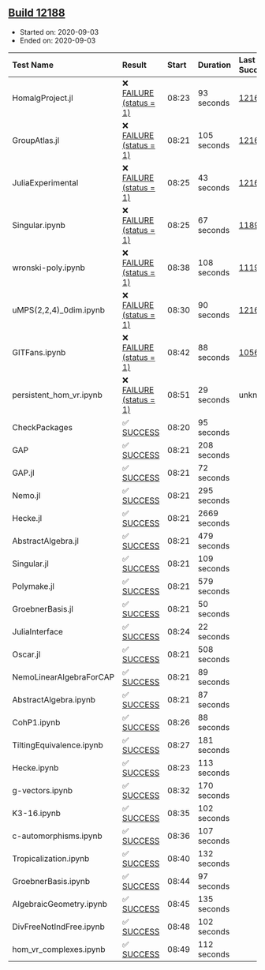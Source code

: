 ## [Build 12188](https://oscarci.mathematik.uni-kl.de/job/oscar/12188/)

* Started on: 2020-09-03
* Ended on: 2020-09-03

| Test Name    | Result | Start | Duration | Last Success | First Failure |
|:-------------|:-------|:------|:---------|:-------------|:--------------|
| HomalgProject.jl | ❌ [FAILURE (status = 1)](https://oscarci.mathematik.uni-kl.de/job/oscar/12188/artifact/logs/build-12188/HomalgProject.jl.log) | 08:23 | 93 seconds | [12167](https://oscarci.mathematik.uni-kl.de/job/oscar/12167/) | [12168](https://oscarci.mathematik.uni-kl.de/job/oscar/12168/) |
| GroupAtlas.jl | ❌ [FAILURE (status = 1)](https://oscarci.mathematik.uni-kl.de/job/oscar/12188/artifact/logs/build-12188/GroupAtlas.jl.log) | 08:21 | 105 seconds | [12167](https://oscarci.mathematik.uni-kl.de/job/oscar/12167/) | [12168](https://oscarci.mathematik.uni-kl.de/job/oscar/12168/) |
| JuliaExperimental | ❌ [FAILURE (status = 1)](https://oscarci.mathematik.uni-kl.de/job/oscar/12188/artifact/logs/build-12188/JuliaExperimental.log) | 08:25 | 43 seconds | [12167](https://oscarci.mathematik.uni-kl.de/job/oscar/12167/) | [12168](https://oscarci.mathematik.uni-kl.de/job/oscar/12168/) |
| Singular.ipynb | ❌ [FAILURE (status = 1)](https://oscarci.mathematik.uni-kl.de/job/oscar/12188/artifact/logs/build-12188/Singular.ipynb.log) | 08:25 | 67 seconds | [11893](https://oscarci.mathematik.uni-kl.de/job/oscar/11893/) | [11894](https://oscarci.mathematik.uni-kl.de/job/oscar/11894/) |
| wronski-poly.ipynb | ❌ [FAILURE (status = 1)](https://oscarci.mathematik.uni-kl.de/job/oscar/12188/artifact/logs/build-12188/wronski-poly.ipynb.log) | 08:38 | 108 seconds | [11192](https://oscarci.mathematik.uni-kl.de/job/oscar/11192/) | [11193](https://oscarci.mathematik.uni-kl.de/job/oscar/11193/) |
| uMPS(2,2,4)_0dim.ipynb | ❌ [FAILURE (status = 1)](https://oscarci.mathematik.uni-kl.de/job/oscar/12188/artifact/logs/build-12188/uMPS-2-2-4-_0dim.ipynb.log) | 08:30 | 90 seconds | [12167](https://oscarci.mathematik.uni-kl.de/job/oscar/12167/) | [12168](https://oscarci.mathematik.uni-kl.de/job/oscar/12168/) |
| GITFans.ipynb | ❌ [FAILURE (status = 1)](https://oscarci.mathematik.uni-kl.de/job/oscar/12188/artifact/logs/build-12188/GITFans.ipynb.log) | 08:42 | 88 seconds | [10566](https://oscarci.mathematik.uni-kl.de/job/oscar/10566/) | [10567](https://oscarci.mathematik.uni-kl.de/job/oscar/10567/) |
| persistent_hom_vr.ipynb | ❌ [FAILURE (status = 1)](https://oscarci.mathematik.uni-kl.de/job/oscar/12188/artifact/logs/build-12188/persistent_hom_vr.ipynb.log) | 08:51 | 29 seconds | unknown | unknown |
| CheckPackages | ✅ [SUCCESS](https://oscarci.mathematik.uni-kl.de/job/oscar/12188/artifact/logs/build-12188/CheckPackages.log) | 08:20 | 95 seconds |  |  |
| GAP | ✅ [SUCCESS](https://oscarci.mathematik.uni-kl.de/job/oscar/12188/artifact/logs/build-12188/GAP.log) | 08:21 | 208 seconds |  |  |
| GAP.jl | ✅ [SUCCESS](https://oscarci.mathematik.uni-kl.de/job/oscar/12188/artifact/logs/build-12188/GAP.jl.log) | 08:21 | 72 seconds |  |  |
| Nemo.jl | ✅ [SUCCESS](https://oscarci.mathematik.uni-kl.de/job/oscar/12188/artifact/logs/build-12188/Nemo.jl.log) | 08:21 | 295 seconds |  |  |
| Hecke.jl | ✅ [SUCCESS](https://oscarci.mathematik.uni-kl.de/job/oscar/12188/artifact/logs/build-12188/Hecke.jl.log) | 08:21 | 2669 seconds |  |  |
| AbstractAlgebra.jl | ✅ [SUCCESS](https://oscarci.mathematik.uni-kl.de/job/oscar/12188/artifact/logs/build-12188/AbstractAlgebra.jl.log) | 08:21 | 479 seconds |  |  |
| Singular.jl | ✅ [SUCCESS](https://oscarci.mathematik.uni-kl.de/job/oscar/12188/artifact/logs/build-12188/Singular.jl.log) | 08:21 | 109 seconds |  |  |
| Polymake.jl | ✅ [SUCCESS](https://oscarci.mathematik.uni-kl.de/job/oscar/12188/artifact/logs/build-12188/Polymake.jl.log) | 08:21 | 579 seconds |  |  |
| GroebnerBasis.jl | ✅ [SUCCESS](https://oscarci.mathematik.uni-kl.de/job/oscar/12188/artifact/logs/build-12188/GroebnerBasis.jl.log) | 08:21 | 50 seconds |  |  |
| JuliaInterface | ✅ [SUCCESS](https://oscarci.mathematik.uni-kl.de/job/oscar/12188/artifact/logs/build-12188/JuliaInterface.log) | 08:24 | 22 seconds |  |  |
| Oscar.jl | ✅ [SUCCESS](https://oscarci.mathematik.uni-kl.de/job/oscar/12188/artifact/logs/build-12188/Oscar.jl.log) | 08:21 | 508 seconds |  |  |
| NemoLinearAlgebraForCAP | ✅ [SUCCESS](https://oscarci.mathematik.uni-kl.de/job/oscar/12188/artifact/logs/build-12188/NemoLinearAlgebraForCAP.log) | 08:21 | 89 seconds |  |  |
| AbstractAlgebra.ipynb | ✅ [SUCCESS](https://oscarci.mathematik.uni-kl.de/job/oscar/12188/artifact/logs/build-12188/AbstractAlgebra.ipynb.log) | 08:21 | 87 seconds |  |  |
| CohP1.ipynb | ✅ [SUCCESS](https://oscarci.mathematik.uni-kl.de/job/oscar/12188/artifact/logs/build-12188/CohP1.ipynb.log) | 08:26 | 88 seconds |  |  |
| TiltingEquivalence.ipynb | ✅ [SUCCESS](https://oscarci.mathematik.uni-kl.de/job/oscar/12188/artifact/logs/build-12188/TiltingEquivalence.ipynb.log) | 08:27 | 181 seconds |  |  |
| Hecke.ipynb | ✅ [SUCCESS](https://oscarci.mathematik.uni-kl.de/job/oscar/12188/artifact/logs/build-12188/Hecke.ipynb.log) | 08:23 | 113 seconds |  |  |
| g-vectors.ipynb | ✅ [SUCCESS](https://oscarci.mathematik.uni-kl.de/job/oscar/12188/artifact/logs/build-12188/g-vectors.ipynb.log) | 08:32 | 170 seconds |  |  |
| K3-16.ipynb | ✅ [SUCCESS](https://oscarci.mathematik.uni-kl.de/job/oscar/12188/artifact/logs/build-12188/K3-16.ipynb.log) | 08:35 | 102 seconds |  |  |
| c-automorphisms.ipynb | ✅ [SUCCESS](https://oscarci.mathematik.uni-kl.de/job/oscar/12188/artifact/logs/build-12188/c-automorphisms.ipynb.log) | 08:36 | 107 seconds |  |  |
| Tropicalization.ipynb | ✅ [SUCCESS](https://oscarci.mathematik.uni-kl.de/job/oscar/12188/artifact/logs/build-12188/Tropicalization.ipynb.log) | 08:40 | 132 seconds |  |  |
| GroebnerBasis.ipynb | ✅ [SUCCESS](https://oscarci.mathematik.uni-kl.de/job/oscar/12188/artifact/logs/build-12188/GroebnerBasis.ipynb.log) | 08:44 | 97 seconds |  |  |
| AlgebraicGeometry.ipynb | ✅ [SUCCESS](https://oscarci.mathematik.uni-kl.de/job/oscar/12188/artifact/logs/build-12188/AlgebraicGeometry.ipynb.log) | 08:45 | 135 seconds |  |  |
| DivFreeNotIndFree.ipynb | ✅ [SUCCESS](https://oscarci.mathematik.uni-kl.de/job/oscar/12188/artifact/logs/build-12188/DivFreeNotIndFree.ipynb.log) | 08:48 | 102 seconds |  |  |
| hom_vr_complexes.ipynb | ✅ [SUCCESS](https://oscarci.mathematik.uni-kl.de/job/oscar/12188/artifact/logs/build-12188/hom_vr_complexes.ipynb.log) | 08:49 | 112 seconds |  |  |
